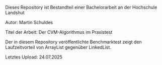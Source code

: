 Dieses Repository ist Bestandteil einer Bachelorarbeit an der Hochschule Landshut

Autor: Martin Schuldes

Titel der Arbeit: Der CVM-Algorithmus im Praxistest

Der in diesem Repository veröffentlichte Benchmarktest zeigt den Laufzeitvorteil von ArrayList gegenüber LinkedList.

Letztes Upload: 24.07.2025
